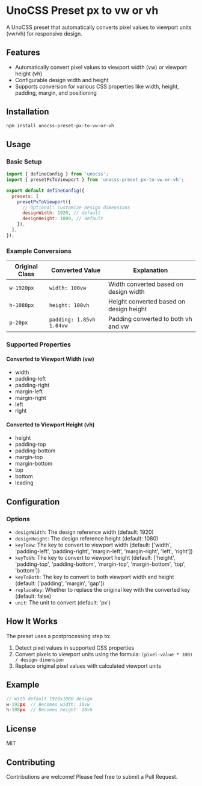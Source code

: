 # UnoCSS Preset px to vw or vh

A UnoCSS preset that automatically converts pixel values to viewport units (vw/vh) for responsive design.

## Features

- Automatically convert pixel values to viewport width (vw) or viewport height (vh)
- Configurable design width and height
- Supports conversion for various CSS properties like width, height, padding, margin, and positioning

## Installation

```bash
npm install unocss-preset-px-to-vw-or-vh
```

## Usage

### Basic Setup

```javascript
import { defineConfig } from 'unocss';
import { presetPxToViewport } from 'unocss-preset-px-to-vw-or-vh';

export default defineConfig({
  presets: [
    presetPxToViewport({
      // Optional: customize design dimensions
      designWidth: 1920, // default
      designHeight: 1080, // default
    }),
  ],
});
```

### Example Conversions

| Original Class | Converted Value          | Explanation                             |
| -------------- | ------------------------ | --------------------------------------- |
| `w-1920px`     | `width: 100vw`           | Width converted based on design width   |
| `h-1080px`     | `height: 100vh`          | Height converted based on design height |
| `p-20px`       | `padding: 1.85vh 1.04vw` | Padding converted to both vh and vw     |

### Supported Properties

#### Converted to Viewport Width (vw)

- width
- padding-left
- padding-right
- margin-left
- margin-right
- left
- right

#### Converted to Viewport Height (vh)

- height
- padding-top
- padding-bottom
- margin-top
- margin-bottom
- top
- bottom
- leading

## Configuration

### Options

- `designWidth`: The design reference width (default: 1920)
- `designHeight`: The design reference height (default: 1080)
- `keyToVw`: The key to convert to viewport width (default: ['width', 'padding-left', 'padding-right', 'margin-left', 'margin-right', 'left', 'right'])
- `keyToVh`: The key to convert to viewport height (default: ['height', 'padding-top', 'padding-bottom', 'margin-top', 'margin-bottom', 'top', 'bottom'])
- `keyToBoth`: The key to convert to both viewport width and height (default: ['padding', 'margin', 'gap'])
- `replaceKey`: Whether to replace the original key with the converted key (default: false)
- `unit`: The unit to convert (default: 'px')

## How It Works

The preset uses a postprocessing step to:

1. Detect pixel values in supported CSS properties
2. Convert pixels to viewport units using the formula: `(pixel-value * 100) / design-dimension`
3. Replace original pixel values with calculated viewport units

## Example

```javascript
// With default 1920x1080 design
w-192px  // Becomes width: 10vw
h-108px  // Becomes height: 10vh
```

## License

MIT

## Contributing

Contributions are welcome! Please feel free to submit a Pull Request.
